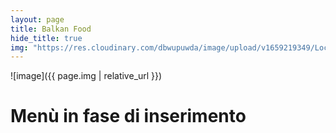 ```yaml
---
layout: page
title: Balkan Food
hide_title: true
img: "https://res.cloudinary.com/dbwupuwda/image/upload/v1659219349/Locali/balkanfood.png"
---
```


![image]({{ page.img | relative_url }})

# Menù in fase di inserimento